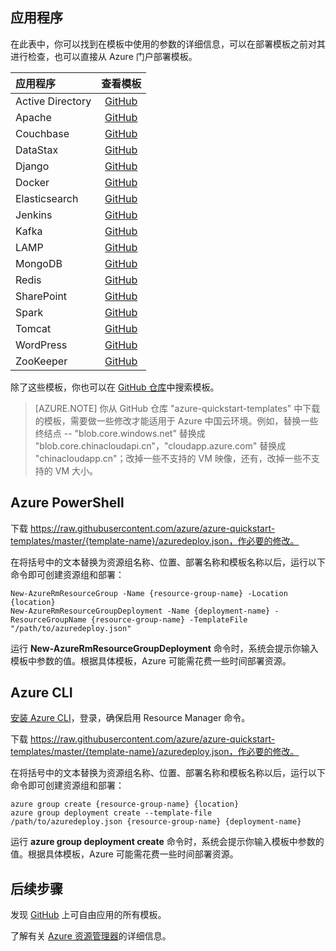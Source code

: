 <!-- Ibiza portal: tested -->

## 应用程序

在此表中，你可以找到在模板中使用的参数的详细信息，可以在部署模板之前对其进行检查，也可以直接从 Azure 门户部署模板。

| 应用程序 | 查看模板 |
|:---|:---:|
| Active Directory | [GitHub](https://github.com/Azure/azure-quickstart-templates/tree/master/active-directory-new-domain-ha-2-dc) |
| Apache | [GitHub](https://github.com/Azure/azure-quickstart-templates/tree/master/apache2-on-ubuntu-vm) |
| Couchbase | [GitHub](https://github.com/Azure/azure-quickstart-templates/tree/master/couchbase-on-ubuntu) |
| DataStax | [GitHub](https://github.com/Azure/azure-quickstart-templates/tree/master/datastax) |
| Django | [GitHub](https://github.com/Azure/azure-quickstart-templates/tree/master/django-app) |
| Docker | [GitHub](https://github.com/Azure/azure-quickstart-templates/tree/master/docker-simple-on-ubuntu) |
| Elasticsearch | [GitHub](https://github.com/Azure/azure-quickstart-templates/tree/master/elasticsearch) |
| Jenkins | [GitHub](https://github.com/Azure/azure-quickstart-templates/tree/master/jenkins-on-ubuntu) |
| Kafka | [GitHub](https://github.com/Azure/azure-quickstart-templates/tree/master/kafka-on-ubuntu) |
| LAMP | [GitHub](https://github.com/Azure/azure-quickstart-templates/tree/master/lamp-app) |
| MongoDB | [GitHub](https://github.com/Azure/azure-quickstart-templates/tree/master/mongodb-on-ubuntu) |
| Redis | [GitHub](https://github.com/Azure/azure-quickstart-templates/tree/master/redis-high-availability) |
| SharePoint | [GitHub](https://github.com/Azure/azure-quickstart-templates/tree/master/sharepoint-three-vm) |
| Spark | [GitHub](https://github.com/Azure/azure-quickstart-templates/tree/master/spark-ubuntu-multidisks) |
| Tomcat | [GitHub](https://github.com/Azure/azure-quickstart-templates/tree/master/openjdk-tomcat-ubuntu-vm) |
| WordPress | [GitHub](https://github.com/Azure/azure-quickstart-templates/tree/master/wordpress-single-vm-ubuntu) |
| ZooKeeper | [GitHub](https://github.com/Azure/azure-quickstart-templates/tree/master/zookeeper-cluster-ubuntu-vm) |

除了这些模板，你也可以在 [GitHub 仓库](https://github.com/Azure/azure-quickstart-templates/)中搜索模板。

>[AZURE.NOTE] 你从 GitHub 仓库 "azure-quickstart-templates" 中下载的模板，需要做一些修改才能适用于 Azure 中国云环境。例如，替换一些终结点 -- "blob.core.windows.net" 替换成 "blob.core.chinacloudapi.cn"，"cloudapp.azure.com" 替换成 "chinacloudapp.cn"；改掉一些不支持的 VM 映像，还有，改掉一些不支持的 VM 大小。

## Azure PowerShell

下载 https://raw.githubusercontent.com/azure/azure-quickstart-templates/master/{template-name}/azuredeploy.json，作必要的修改。

在将括号中的文本替换为资源组名称、位置、部署名称和模板名称以后，运行以下命令即可创建资源组和部署：

	New-AzureRmResourceGroup -Name {resource-group-name} -Location {location}
	New-AzureRmResourceGroupDeployment -Name {deployment-name} -ResourceGroupName {resource-group-name} -TemplateFile "/path/to/azuredeploy.json"

运行 **New-AzureRmResourceGroupDeployment** 命令时，系统会提示你输入模板中参数的值。根据具体模板，Azure 可能需花费一些时间部署资源。

## Azure CLI

[安装 Azure CLI](/documentation/articles/xplat-cli-install)，登录，确保启用 Resource Manager 命令。

下载 https://raw.githubusercontent.com/azure/azure-quickstart-templates/master/{template-name}/azuredeploy.json，作必要的修改。

在将括号中的文本替换为资源组名称、位置、部署名称和模板名称以后，运行以下命令即可创建资源组和部署：

	azure group create {resource-group-name} {location}
	azure group deployment create --template-file /path/to/azuredeploy.json {resource-group-name} {deployment-name}

运行 **azure group deployment create** 命令时，系统会提示你输入模板中参数的值。根据具体模板，Azure 可能需花费一些时间部署资源。

## 后续步骤

发现 [GitHub](https://github.com/Azure/azure-quickstart-templates) 上可自由应用的所有模板。

了解有关 [Azure 资源管理器](/documentation/articles/resource-group-template-deploy)的详细信息。